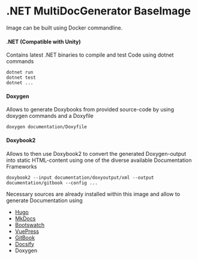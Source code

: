 
# .NET MultiDocGenerator BaseImage

Image can be built using Docker commandline. 

#### .NET (Compatible with Unity)
Contains latest .NET binaries to compile and test Code using dotnet commands 

    dotnet run
    dotnet test
    dotnet ... 
#### Doxygen
Allows to generate Doxybooks from provided source-code by using doxygen commands and a Doxyfile

    doxygen documentation/Doxyfile

#### Doxybook2
Allows to then use Doxybook2 to convert the generated Doxygen-output into static HTML-content using one of the diverse available Documentation Frameworks

    doxybook2 --input documentation/doxyoutput/xml --output documentation/gitbook --config ...

Necessary sources are already installed within this image and allow to generate Documentation using 

- [Hugo](https://gohugo.io/)
- [MkDocs](https://www.mkdocs.org/)
- [Bootswatch](http://mkdocs.github.io/mkdocs-bootswatch/)
- [VuePress](https://vuepress.vuejs.org/)
- [GitBook](https://github.com/GitbookIO/gitbook)
- [Docsify](https://docsify.js.org/#/)
- Doxygen

